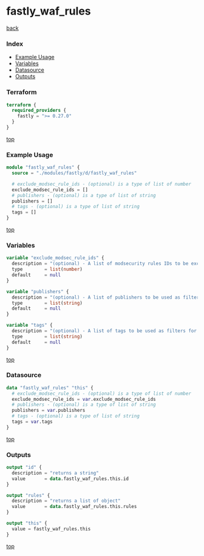 # fastly_waf_rules

[back](../fastly.md)

### Index

- [Example Usage](#example-usage)
- [Variables](#variables)
- [Datasource](#datasource)
- [Outputs](#outputs)

### Terraform

```terraform
terraform {
  required_providers {
    fastly = ">= 0.27.0"
  }
}
```

[top](#index)

### Example Usage

```terraform
module "fastly_waf_rules" {
  source = "./modules/fastly/d/fastly_waf_rules"

  # exclude_modsec_rule_ids - (optional) is a type of list of number
  exclude_modsec_rule_ids = []
  # publishers - (optional) is a type of list of string
  publishers = []
  # tags - (optional) is a type of list of string
  tags = []
}
```

[top](#index)

### Variables

```terraform
variable "exclude_modsec_rule_ids" {
  description = "(optional) - A list of modsecurity rules IDs to be excluded from the data set."
  type        = list(number)
  default     = null
}

variable "publishers" {
  description = "(optional) - A list of publishers to be used as filters for the data set."
  type        = list(string)
  default     = null
}

variable "tags" {
  description = "(optional) - A list of tags to be used as filters for the data set."
  type        = list(string)
  default     = null
}
```

[top](#index)

### Datasource

```terraform
data "fastly_waf_rules" "this" {
  # exclude_modsec_rule_ids - (optional) is a type of list of number
  exclude_modsec_rule_ids = var.exclude_modsec_rule_ids
  # publishers - (optional) is a type of list of string
  publishers = var.publishers
  # tags - (optional) is a type of list of string
  tags = var.tags
}
```

[top](#index)

### Outputs

```terraform
output "id" {
  description = "returns a string"
  value       = data.fastly_waf_rules.this.id
}

output "rules" {
  description = "returns a list of object"
  value       = data.fastly_waf_rules.this.rules
}

output "this" {
  value = fastly_waf_rules.this
}
```

[top](#index)